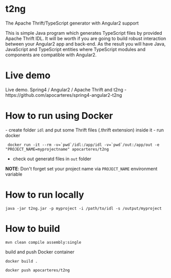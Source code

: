 # t2ng
The Apache Thrift/TypeScript generator with Angular2 support

This is simple Java program which generates TypeScript files by provided Apache Thrift IDL.
It will be worth if you are going to build robust interaction between your Angular2 app and back-end.
As the result you will have Java, JavaScript and TypeScript entities where TypeScript modules and components are
compatible with Angular2.

<h1>Live demo</h1>
Live demo. Spring4 / Angular2 / Apache Thrift and t2ng - https://github.com/apocarteres/spring4-angular2-t2ng

<h1>How to run using Docker</h1>
- create folder <code>idl</code> and put some Thrift files (.thrift extension) inside it
- run docker

```
 docker run -it --rm -v=`pwd`/idl:/app/idl -v=`pwd`/out:/app/out -e "PROJECT_NAME=myprojectname" apocarteres/t2ng
 ```

- check out generatd files in <code>out</code> folder

<b>NOTE</b>: Don't forget set your project name via <code>PROJECT_NAME</code> environment variable

<h1>How to run locally</h1>

```
java -jar t2ng.jar -p myproject -i /path/to/idl -s /output/myproject
```

<h1>How to build</h1>

```
mvn clean compile assembly:single
```

build and push Docker container

```
docker build .
```

```
docker push apocarteres/t2ng
```
